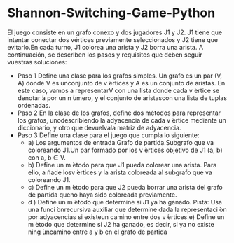 # Shannon-Switching-Game-Python
El juego consiste en un grafo conexo y dos jugadores J1 y J2. J1 tiene que intentar conectar dos vértices previamente seleccionados y J2 tiene que evitarlo.En cada turno, J1 colorea una arista y J2 borra una arista. A continuación, se describen los pasos y requisitos que deben seguir vuestras soluciones:
* Paso 1 Define una clase para los grafos simples. Un grafo es un par (V, A) donde V es unconjunto de v ́ertices y A es un conjunto de aristas. En este caso, vamos a representarV con una lista donde cada v ́ertice se denotar ́a por un n ́umero, y el conjunto de aristascon una lista de tuplas ordenadas.
* Paso 2 En la clase de los grafos, define dos métodos para representar los grafos, unodescribiendo la adyacencia de cada v ́ertice mediante un diccionario, y otro que devuelvala matriz de adyacencia.
* Paso 3 Define una clase para el juego que cumpla lo siguiente:
  *   a) Los argumentos de entrada:Grafo de partida.Subgrafo que va coloreando J1.Un par formado por los v ́ertices objetivo de J1 (a, b) con a, b ∈ V.
  *   b) Define un m ́etodo para que J1 pueda colorear una arista. Para ello, a ̃nade losv ́ertices y la arista coloreada al subgrafo que va coloreando J1.
  *   c) Define un m ́etodo para que J2 pueda borrar una arista del grafo de partida queno haya sido coloreada previamente.
  *   d ) Define un m ́etodo que determine si J1 ya ha ganado. Pista: Usa una funci ́onrecursiva auxiliar que determine dada la representaci ́on por adyacencias si existeun camino entre dos v ́ertices.e) Define un m ́etodo que determine si J2 ha ganado, es decir, si ya no existe ning ́uncamino entre a y b en el grafo de partida
